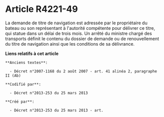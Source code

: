 # Article R4221-49

La demande de titre de navigation est adressée par le propriétaire du bateau ou son représentant à l'autorité compétente pour
délivrer ce titre, qui statue dans un délai de trois mois. Un arrêté du ministre chargé des transports définit le contenu du
dossier de demande ou de renouvellement du titre de navigation ainsi que les conditions de sa délivrance.

**Liens relatifs à cet article**

	**Anciens textes**:

	  - Décret n°2007-1168 du 2 août 2007 - art. 41 alinéa 2, paragraphe II (Ab)

	**Codifié par**:

	  - Décret n°2013-253 du 25 mars 2013

	**Créé par**:

	  - Décret n°2013-253 du 25 mars 2013 - art.
